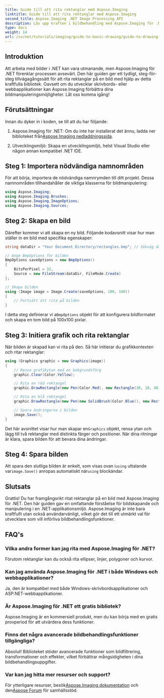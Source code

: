 ```yaml
---
title: Guide till att rita rektanglar med Aspose.Imaging
linktitle: Guide till att rita rektanglar med Aspose.Imaging
second_title: Aspose.Imaging .NET Image Processing API
description: Lås upp kraften i bildbehandling med Aspose.Imaging för .NET i den här omfattande guiden. Lär dig hur du skapar och manipulerar bilder, speciellt med fokus på att rita rektanglar med anpassade färger och storlekar.
type: docs
weight: 14
url: /sv/net/tutorials/imaging/guide-to-basic-drawing/guide-to-drawing-rectangle/
---
```

## Introduktion

Att arbeta med bilder i .NET kan vara utmanande, men Aspose.Imaging för .NET förenklar processen avsevärt. Den här guiden ger ett tydligt, steg-för-steg tillvägagångssätt för att rita rektanglar på en bild med hjälp av detta kraftfulla bibliotek. Oavsett om du utvecklar skrivbords- eller webbapplikationer kan Aspose.Imaging förbättra dina bildmanipuleringsmöjligheter. Låt oss komma igång!

## Förutsättningar

Innan du dyker in i koden, se till att du har följande:

1.  Aspose.Imaging för .NET: Om du inte har installerat det ännu, ladda ner biblioteket från[Aspose Imaging nedladdningssida](https://releases.aspose.com/imaging/net/).

2. Utvecklingsmiljö: Skapa en utvecklingsmiljö, helst Visual Studio eller någon annan kompatibel .NET IDE.

## Steg 1: Importera nödvändiga namnområden

För att börja, importera de nödvändiga namnrymden till ditt projekt. Dessa namnområden tillhandahåller de viktiga klasserna för bildmanipulering:

```csharp
using Aspose.Imaging;
using Aspose.Imaging.Brushes;
using Aspose.Imaging.ImageOptions;
using Aspose.Imaging.Sources;
```

## Steg 2: Skapa en bild

Därefter kommer vi att skapa en ny bild. Följande kodavsnitt visar hur man ställer in en bild med specifika egenskaper:

```csharp
string dataDir = "Your Document Directory/rectangles.bmp"; // Sökväg där bilden kommer att sparas

// Ange BmpOptions för bilden
BmpOptions saveOptions = new BmpOptions()
{
    BitsPerPixel = 32,
    Source = new FileStream(dataDir, FileMode.Create)
};

// Skapa bilden
using (Image image = Image.Create(saveOptions, 100, 100))
{
    // Fortsätt att rita på bilden
}
```

 I detta steg definierar vi a`BmpOptions` objekt för att konfigurera bildformatet och skapa en tom bild på 100x100 pixlar.

## Steg 3: Initiera grafik och rita rektanglar

När bilden är skapad kan vi rita på den. Så här initierar du grafikkontexten och ritar rektanglar:

```csharp
using (Graphics graphic = new Graphics(image))
{
    // Rensa grafikytan med en bakgrundsfärg
    graphic.Clear(Color.Yellow);

    // Rita en röd rektangel
    graphic.DrawRectangle(new Pen(Color.Red), new Rectangle(30, 10, 40, 80));

    // Rita en blå rektangel
    graphic.DrawRectangle(new Pen(new SolidBrush(Color.Blue)), new Rectangle(10, 30, 80, 40));

    // Spara ändringarna i bilden
    image.Save();
}
```

Det här avsnittet visar hur man skapar en`Graphics` objekt, rensa ytan och lägg till två rektanglar med distinkta färger och positioner. När dina ritningar är klara, spara bilden för att bevara dina ändringar.

## Steg 4: Spara bilden

 Att spara den slutliga bilden är enkelt, som visas ovan i`using` uttalande var`image.Save()` anropas automatiskt när`using` blockändar.

## Slutsats

Grattis! Du har framgångsrikt ritat rektanglar på en bild med Aspose.Imaging för .NET. Den här guiden gav en omfattande förståelse för bildskapande och manipulering i en .NET-applikationsmiljö. Aspose.Imaging är inte bara kraftfullt utan också användarvänligt, vilket gör det till ett utmärkt val för utvecklare som vill införliva bildbehandlingsfunktioner.

## FAQ's

### Vilka andra former kan jag rita med Aspose.Imaging för .NET?
Förutom rektanglar kan du också rita ellipser, linjer, polygoner och kurvor.

### Kan jag använda Aspose.Imaging för .NET i både Windows och webbapplikationer?
Ja, den är kompatibel med både Windows-skrivbordsapplikationer och ASP.NET-webbapplikationer.

### Är Aspose.Imaging för .NET ett gratis bibliotek?
Aspose.Imaging är en kommersiell produkt, men du kan börja med en gratis provperiod för att utvärdera dess funktioner.

### Finns det några avancerade bildbehandlingsfunktioner tillgängliga?
Absolut! Biblioteket stöder avancerade funktioner som bildfiltrering, transformationer och effekter, vilket förbättrar mångsidigheten i dina bildbehandlingsuppgifter.

### Var kan jag hitta mer resurser och support?
 För ytterligare resurser, besök[Aspose.Imaging dokumentation](https://reference.aspose.com/imaging/net/) och den[Aspose Forum](https://forum.aspose.com/) för samhällsstöd.